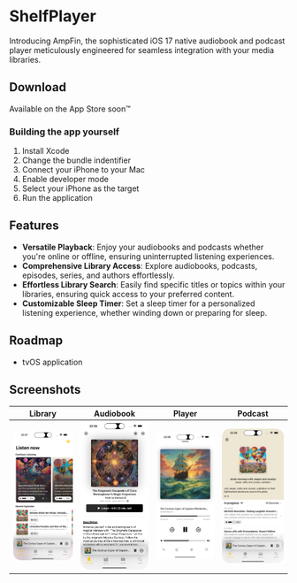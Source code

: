 #  ShelfPlayer

Introducing AmpFin, the sophisticated iOS 17 native audiobook and podcast player meticulously engineered for seamless integration with your media libraries.

## Download

Available on the App Store soon™️

### Building the app yourself

1. Install Xcode
2. Change the bundle indentifier
3. Connect your iPhone to your Mac
4. Enable developer mode
5. Select your iPhone as the target
6. Run the application


## Features

- **Versatile Playback**: Enjoy your audiobooks and podcasts whether you're online or offline, ensuring uninterrupted listening experiences.
- **Comprehensive Library Access**: Explore audiobooks, podcasts, episodes, series, and authors effortlessly.
- **Effortless Library Search**: Easily find specific titles or topics within your libraries, ensuring quick access to your preferred content.
- **Customizable Sleep Timer**: Set a sleep timer for a personalized listening experience, whether winding down or preparing for sleep.

## Roadmap

- tvOS application

## Screenshots

| Library | Audiobook | Player | Podcast |
| ------------- | ------------- | ------------- | ------------- |
| <img src="/Screenshots/PodcastLibrary.png?raw=true" alt="Library" width="200"/> | <img src="/Screenshots/Audiobook.png?raw=true" alt="Album" width="200"/> | <img src="/Screenshots/Player.png?raw=true" alt="Player" width="200"/>  | <img src="/Screenshots/Podcast.png?raw=true" alt="Queue" width="200"/> 
